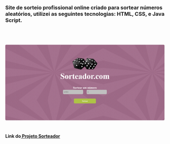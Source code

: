 <h3>Site de sorteio profissional online criado para sortear números aleatórios, utilizei as seguintes tecnologias: HTML, CSS, e Java Script. </h3>
<br>
<br>
<br>
<img src="https://github.com/MicaelMarcos13/Sorteador/blob/master/img/Captura%20de%20tela%202025-02-27%20213846.png?raw=true">
<br>
<br>
<h4>Link do<a href="https://micaelmarcos13.github.io/Sorteador/"> Projeto Sorteador</a></h4>
